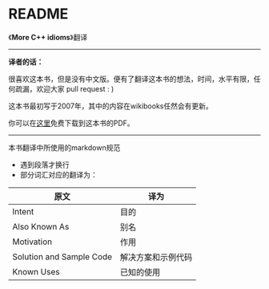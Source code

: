 # README

《**More C++ idioms**》翻译

---

**译者的话：**

很喜欢这本书，但是没有中文版。便有了翻译这本书的想法，时间，水平有限，任何疏漏，欢迎大家 pull request : )

这本书最初写于2007年，其中的内容在wikibooks任然会有更新。

你可以在[这里](https://en.wikibooks.org/wiki/More_C%2B%2B_Idioms)免费下载到这本书的PDF。

---

本书翻译中所使用的markdown规范
* 遇到段落才换行
* 部分词汇对应的翻译为：

|原文 | 译为|
---- | ----
Intent | 目的
Also Known As | 别名
Motivation | 作用 
Solution and Sample Code | 解决方案和示例代码
Known Uses | 已知的使用
